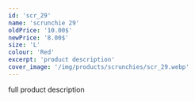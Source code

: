 ```yaml
---
id: 'scr_29'
name: 'scrunchie 29'
oldPrice: '10.00$'
newPrice: '8.00$'
size: 'L'
colour: 'Red'
excerpt: 'product description'
cover_image: '/img/products/scrunchies/scr_29.webp'
---
```

full product description
